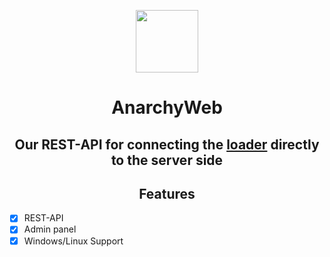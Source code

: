 <p align=center><img src="https://github.com/dest4590/CollapseWeb/assets/80628386/3e61d078-397c-4428-927a-42e0a5bfa20f" width=100></p>

<h1 align=center>AnarchyWeb</h1>

<h2 align=center>Our REST-API for connecting the <a href="https://github.com/dest4590/CollapseLoader">loader</a> directly to the server side</h2>

<h2 align=center>Features</h2>

* [X] REST-API
* [X] Admin panel
* [X] Windows/Linux Support 
